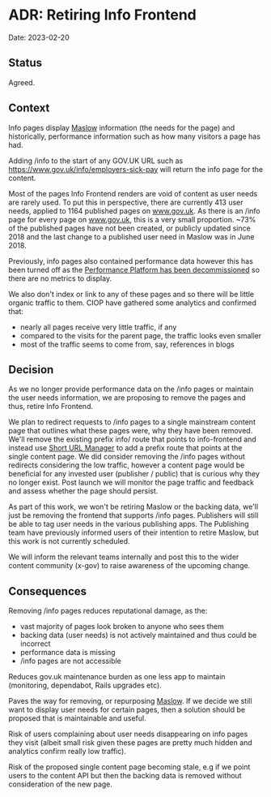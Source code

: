 # ADR: Retiring Info Frontend 

Date: 2023-02-20

## Status

Agreed.

## Context 

Info pages display [Maslow][1] information (the needs for the page) and
historically, performance information such as how many visitors a page has had.

Adding /info to the start of any GOV.UK URL such as
https://www.gov.uk/info/employers-sick-pay will return the info page for the
content. 

Most of the pages Info Frontend renders are void of content as user needs are
rarely used. To put this in perspective, there are currently 413 user needs,
applied to 1164 published pages on www.gov.uk. As there is an /info page for
every page on www.gov.uk, this is a very small proportion. ~73% of the
published pages have not been created, or publicly updated since 2018 and the
last change to a published user need in Maslow was in June 2018.

Previously, info pages also contained performance data however this has been
turned off as the [Performance Platform has been decommissioned][2] so there are no
metrics to display.

We also don't index or link to any of these pages and so there will be little
organic traffic to them. CIOP have gathered some analytics and confirmed that:

* nearly all pages receive very little traffic, if any 
* compared to the visits for the parent page, the traffic looks even smaller 
* most of the traffic seems to come from, say, references in blogs

[1]: https://github.com/alphagov/maslow
[2]: https://docs.publishing.service.gov.uk/repos/performanceplatform-admin.html

## Decision

As we no longer provide performance data on the /info pages or maintain the
user needs information, we are proposing to remove the pages and thus, retire
Info Frontend.

We plan to redirect requests to /info pages to a single mainstream content page
that outlines what these pages were, why they have been removed. We'll remove
the existing prefix info/ route that points to info-frontend and instead use
[Short URL Manager][3] to add a prefix route that points at the single content
page.  We did consider removing the /info pages without redirects considering
the low traffic, however a content page would be beneficial for any invested
user (publisher / public) that is curious why they no longer exist. Post launch
we will monitor the page traffic and feedback and assess whether the page
should persist.

As part of this work, we won't be retiring Maslow or the backing data, we'll
just be removing the frontend that supports /info pages. Publishers will still
be able to tag user needs in the various publishing apps. The Publishing team
have previously informed users of their intention to retire Maslow, but this
work is not currently scheduled.

We will inform the relevant teams internally and post this to the wider content
community (x-gov) to raise awareness of the upcoming change.

[3]: https://github.com/alphagov/short-url-manager

## Consequences

Removing /info pages reduces reputational damage, as the:

* vast majority of pages look broken to anyone who sees them
* backing data (user needs) is not actively maintained and thus could be incorrect
* performance data is missing
* /info pages are not accessible

Reduces gov.uk maintenance burden as one less app to maintain (monitoring,
dependabot, Rails upgrades etc).

Paves the way for removing, or repurposing [Maslow][1]. If we decide we still
want to display user needs for certain pages, then a solution should be
proposed that is maintainable and useful.

Risk of users complaining about user needs disappearing on info pages they
visit (albeit small risk given these pages are pretty much hidden and analytics
confirm really low traffic).  

Risk of the proposed single content page becoming stale, e.g if we point users
to the content API but then the backing data is removed without consideration
of the new page.
